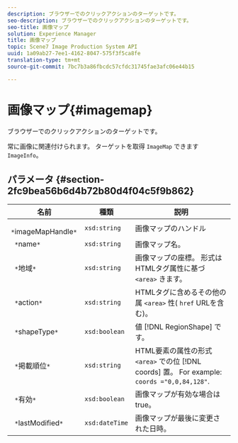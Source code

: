 ```yaml
---
description: ブラウザーでのクリックアクションのターゲットです。
seo-description: ブラウザーでのクリックアクションのターゲットです。
seo-title: 画像マップ
solution: Experience Manager
title: 画像マップ
topic: Scene7 Image Production System API
uuid: 1a09ab27-7ee1-4162-8047-575f3f5ca8fe
translation-type: tm+mt
source-git-commit: 7bc7b3a86fbcdc57cfdc31745fae3afc06e44b15

---
```



# 画像マップ{#imagemap}

ブラウザーでのクリックアクションのターゲットです。

常に画像に関連付けられます。 ターゲットを取得 `ImageMap` できます `ImageInfo`。

## パラメータ {#section-2fc9bea56b6d4b72b80d4f04c5f9b862}

| 名前 | 種類 | 説明 |
|---|---|---|
| ` *`imageMapHandle`*` | `xsd:string` | 画像マップのハンドル |
| ` *`name`*` | `xsd:string` | 画像マップ名。 |
| ` *`地域`*` | `xsd:string` | 画像マップの座標。 形式はHTMLタグ属性に基づ `<area>` きます。 |
| ` *`action`*` | `xsd:string` | HTMLタグに含めるその他の属 `<area>` 性( `href` URLを含む)。 |
| ` *`shapeType`*` | `xsd:boolean` | 値 [!DNL RegionShape] です。 |
| ` *`掲載順位`*` | `xsd:string` | HTML要素の属性の形式 `<area>` での位 [!DNL coords] 置。 For example: `coords ="0,0,84,128"`. |
| ` *`有効`*` | `xsd:boolean` | 画像マップが有効な場合はtrue。 |
| ` *`lastModified`*` | `xsd:dateTime` | 画像マップが最後に変更された日時。 |

